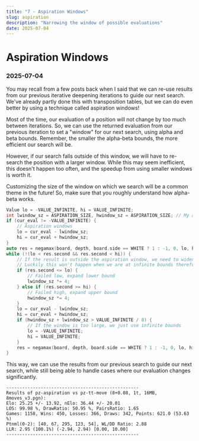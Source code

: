 ```yaml
---
title: "7 - Aspiration Windows"
slug: aspiration
description: "Narrowing the window of possible evaluations"
date: 2025-07-04
---
```


# Aspiration Windows
### 2025-07-04

You may recall from a few posts back when I said that we can re-use results from our previous iterative deepening iterations to guide our next search. We've already partly done this with transposition tables, but we can do even better by using a technique called aspiration windows!

Most of the time, our evaluation of a position will not change by too much between iterations. So, we can use the returned evaluation from our previous iteration to set a "window" for our next search, using alpha and beta bounds. Remember, the smaller the alpha-beta bounds, the more efficient our search will be.

However, if our search falls outside of this window, we will have to re-search the position with a larger window. While this may seem inefficient, this doesn't happen too often, and the speedup from using smaller windows is worth it.

Customizing the size of the window on which we search will be a common theme in the future! So, make sure that you roughly understand how alpha-beta works.

```cpp
Value lo = -VALUE_INFINITE, hi = VALUE_INFINITE;
int lwindow_sz = ASPIRATION_SIZE, hwindow_sz = ASPIRATION_SIZE; // My aspiration size is set to 50, but feel free to mess around and try different values!
if (cur_eval != -VALUE_INFINITE) {
	// Aspiration windows 
	lo = cur_eval - lwindow_sz;
	hi = cur_eval + hwindow_sz;
}
auto res = negamax(board, depth, board.side == WHITE ? 1 : -1, 0, lo, hi);
while (!(lo < res.second && res.second < hi)) {
	// If the result is outside the aspiration window, we need to widen it
	// Luckily this won't happen when we are at infinite bounds therefore we don't need to handle that
	if (res.second <= lo) {
		// Failed low, expand lower bound
		lwindow_sz *= 4;
	} else if (res.second >= hi) {
		// Failed high, expand upper bound
		hwindow_sz *= 4;
	}
	lo = cur_eval - lwindow_sz;
	hi = cur_eval + hwindow_sz;
	if (hwindow_sz + lwindow_sz > VALUE_INFINITE / 8) {
		// If the window is too large, we just use infinite bounds
		lo = -VALUE_INFINITE;
		hi = VALUE_INFINITE;
	}
	res = negamax(board, depth, board.side == WHITE ? 1 : -1, 0, lo, hi);
}
```

This way, we can use the results from our previous search to guide our next search, while still being able to handle cases where our evaluation changes significantly.

```
--------------------------------------------------
Results of pz-aspiration vs pz-tt-move (8+0.08, 1t, 16MB, 8moves_v3.pgn):
Elo: 25.25 +/- 13.92, nElo: 36.44 +/- 20.01
LOS: 99.98 %, DrawRatio: 50.95 %, PairsRatio: 1.65
Games: 1158, Wins: 450, Losses: 366, Draws: 342, Points: 621.0 (53.63 %)
Ptnml(0-2): [40, 67, 295, 123, 54], WL/DD Ratio: 2.88
LLR: 2.95 (100.1%) (-2.94, 2.94) [0.00, 10.00]
--------------------------------------------------
```